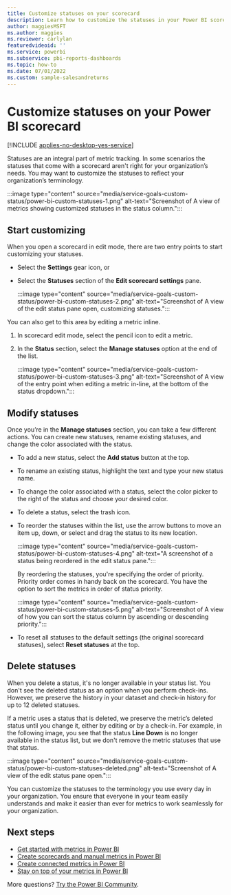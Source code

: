 ```yaml
---
title: Customize statuses on your scorecard
description: Learn how to customize the statuses in your Power BI scorecards to meet your teams' needs.
author: maggiesMSFT
ms.author: maggies
ms.reviewer: carlylan
featuredvideoid: ''
ms.service: powerbi
ms.subservice: pbi-reports-dashboards
ms.topic: how-to
ms.date: 07/01/2022
ms.custom: sample-salesandreturns
---
```

# Customize statuses on your Power BI scorecard

[!INCLUDE [applies-no-desktop-yes-service](../includes/applies-no-desktop-yes-service.md)]

Statuses are an integral part of metric tracking. In some scenarios the statuses that come with a scorecard aren't right for your organization’s needs. You may want to customize the statuses to reflect your organization’s terminology.

:::image type="content" source="media/service-goals-custom-status/power-bi-custom-statuses-1.png" alt-text="Screenshot of A view of metrics showing customized statuses in the status column.":::

## Start customizing

When you open a scorecard in edit mode, there are two entry points to start customizing your statuses.  

* Select the **Settings** gear icon, or
* Select the **Statuses** section of the **Edit scorecard settings** pane.

    :::image type="content" source="media/service-goals-custom-status/power-bi-custom-statuses-2.png" alt-text="Screenshot of A view of the edit status pane open, customizing statuses.":::

You can also get to this area by editing a metric inline.

1. In scorecard edit mode, select the pencil icon to edit a metric.
1. In the **Status** section, select the **Manage statuses** option at the end of the list.

    :::image type="content" source="media/service-goals-custom-status/power-bi-custom-statuses-3.png" alt-text="Screenshot of A view of the entry point when editing a metric in-line, at the bottom of the status dropdown.":::

## Modify statuses

Once you’re in the **Manage statuses** section, you can take a few different actions. You can create new statuses, rename existing statuses, and change the color associated with the status.  

- To add a new status, select the **Add status** button at the top.  
- To rename an existing status, highlight the text and type your new status name.
- To change the color associated with a status, select the color picker to the right of the status and choose your desired color.
- To delete a status, select the trash icon.
- To reorder the statuses within the list, use the arrow buttons to move an item up, down, or select and drag the status to its new location.

    :::image type="content" source="media/service-goals-custom-status/power-bi-custom-statuses-4.png" alt-text="A screenshot of a status being reordered in the edit status pane.":::

    By reordering the statuses, you're specifying the order of priority.  Priority order comes in handy back on the scorecard. You have the option to sort the metrics in order of status priority.

    :::image type="content" source="media/service-goals-custom-status/power-bi-custom-statuses-5.png" alt-text="Screenshot of A view of how you can sort the status column by ascending or descending priority.":::

- To reset all statuses to the default settings (the original scorecard statuses), select **Reset statuses** at the top.

## Delete statuses

When you delete a status, it's no longer available in your status list. You don't see the deleted status as an option when you perform check-ins. However, we preserve the history in your dataset and check-in history for up to 12 deleted statuses.

If a metric uses a status that is deleted, we preserve the metric’s deleted status until you change it, either by editing or by a check-in. For example, in the following image, you see that the status **Line Down** is no longer available in the status list, but we don't remove the metric statuses that use that status.

:::image type="content" source="media/service-goals-custom-status/power-bi-custom-statuses-deleted.png" alt-text="Screenshot of A view of the edit status pane open.":::

You can customize the statuses to the terminology you use every day in your organization. You ensure that everyone in your team easily understands and make it easier than ever for metrics to work seamlessly for your organization.

## Next steps

- [Get started with metrics in Power BI](service-goals-introduction.md)
- [Create scorecards and manual metrics in Power BI](service-goals-create.md)
- [Create connected metrics in Power BI](service-goals-create-connected.md)
- [Stay on top of your metrics in Power BI](service-goals-check-in.md)

More questions? [Try the Power BI Community](https://community.powerbi.com/).
